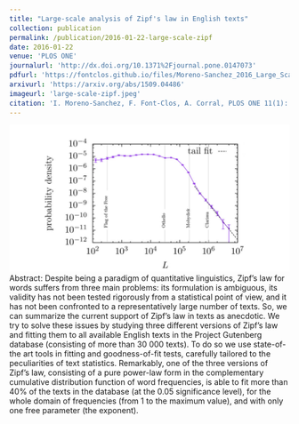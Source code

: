 ```yaml
---
title: "Large-scale analysis of Zipf's law in English texts"
collection: publication
permalink: /publication/2016-01-22-large-scale-zipf
date: 2016-01-22
venue: 'PLOS ONE'
journalurl: 'http://dx.doi.org/10.1371%2Fjournal.pone.0147073'
pdfurl: 'https://fontclos.github.io/files/Moreno-Sanchez_2016_Large_Scale_Analysis_Zipf.pdf'
arxivurl: 'https://arxiv.org/abs/1509.04486'
imageurl: 'large-scale-zipf.jpeg'
citation: 'I. Moreno-Sanchez, F. Font-Clos, A. Corral, PLOS ONE 11(1): e0147073'
---
```

![image](/images/large-scale-zipf.jpeg)  
Abstract: Despite being a paradigm of quantitative linguistics, Zipf’s law for words suffers from three main problems: its formulation is ambiguous, its validity has not been tested rigorously from a statistical point of view, and it has not been confronted to a representatively large number of texts. So, we can summarize the current support of Zipf’s law in texts as anecdotic. We try to solve these issues by studying three different versions of Zipf’s law and fitting them to all available English texts in the Project Gutenberg database (consisting of more than 30 000 texts). To do so we use state-of-the art tools in fitting and goodness-of-fit tests, carefully tailored to the peculiarities of text statistics. Remarkably, one of the three versions of Zipf’s law, consisting of a pure power-law form in the complementary cumulative distribution function of word frequencies, is able to fit more than 40% of the texts in the database (at the 0.05 significance level), for the whole domain of frequencies (from 1 to the maximum value), and with only one free parameter (the exponent).
